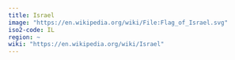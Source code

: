 ```yaml
---
title: Israel
image: "https://en.wikipedia.org/wiki/File:Flag_of_Israel.svg"
iso2-code: IL
region: ~
wiki: "https://en.wikipedia.org/wiki/Israel"
---
```

